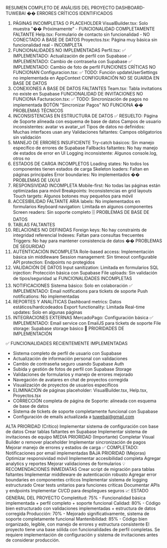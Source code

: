 RESUMEN COMPLETO DE ANÁLISIS DEL PROYECTO DASHBOARD-TUWEBAI
�� ERRORES CRÍTICOS IDENTIFICADOS
1. PÁGINAS INCOMPLETAS O PLACEHOLDER
VisualBuilder.tsx: Solo muestra "�� Próximamente" - FUNCIONALIDAD COMPLETAMENTE FALTANTE
Help.tsx: Formulario de contacto sin funcionalidad - NO CONECTADO A BASE DE DATOS
Proyectos.tsx: Página muy básica sin funcionalidad real - INCOMPLETA
2. FUNCIONALIDADES NO IMPLEMENTADAS
Perfil.tsx:
✅ IMPLEMENTADO: Actualización de perfil con Supabase
✅ IMPLEMENTADO: Cambio de contraseña con Supabase
✅ IMPLEMENTADO: Cambio de foto de perfil
FUNCIONES CRÍTICAS NO FUNCIONAN
Configuracion.tsx:
✅ TODO: Función updateUserSettings no implementada en AppContext
CONFIGURACIÓN NO SE GUARDA EN BASE DE DATOS
3. CONEXIONES A BASE DE DATOS FALTANTES
Team.tsx:
Tabla invitations no existe en Supabase
FUNCIONALIDAD DE INVITACIONES NO FUNCIONA
Facturacion.tsx:
✅ TODO: Sincronización de pagos no implementada
BOTÓN "Sincronizar Pagos" NO FUNCIONA
�� PROBLEMAS TÉCNICOS
4. INCONSISTENCIAS EN ESTRUCTURA DE DATOS
✅ RESUELTO: Página de Soporte alineada con esquema de base de datos
Campos de usuario inconsistentes: avatar vs avatar_url
Tipos de datos no definidos: Muchas interfaces usan any
Validaciones faltantes: Campos obligatorios sin validación
5. MANEJO DE ERRORES INSUFICIENTE
Try-catch básicos: Sin manejo específico de errores de Supabase
Fallbacks faltantes: No hay manejo de estados de error en UI
Logging inconsistente: Algunos console.log, otros no
6. ESTADOS DE CARGA INCOMPLETOS
Loading states: No todos los componentes tienen estados de carga
Skeleton loaders: Faltan en páginas principales
Error boundaries: No implementados
�� PROBLEMAS DE UX/UI
7. RESPONSIVIDAD INCOMPLETA
Mobile-first: No todas las páginas están optimizadas para móvil
Breakpoints: Inconsistencias en grid layouts
Touch targets: Algunos botones muy pequeños para móvil
8. ACCESIBILIDAD FALTANTE
ARIA labels: No implementados en formularios
Keyboard navigation: Limitada en algunos componentes
Screen readers: Sin soporte completo
🗄️ PROBLEMAS DE BASE DE DATOS
9. TABLAS FALTANTES
10. RELACIONES NO DEFINIDAS
Foreign keys: No hay constraints de integridad referencial
Indexes: Faltan para consultas frecuentes
Triggers: No hay para mantener consistencia de datos
�� PROBLEMAS DE SEGURIDAD
11. AUTENTICACIÓN INCOMPLETA
Role-based access: Implementación básica sin middleware
Session management: Sin timeout configurable
API protection: Endpoints no protegidos
12. VALIDACIÓN DE DATOS
Input sanitization: Limitada en formularios
SQL injection: Protección básica con Supabase
File uploads: Sin validación de tipos/seguridad
📊 FUNCIONALIDADES INCOMPLETAS
13. NOTIFICACIONES
Sistema básico: Solo en colaboración
✅ IMPLEMENTADO: Email notifications para tickets de soporte
Push notifications: No implementadas
14. REPORTES Y ANALÍTICAS
Dashboard metrics: Datos estáticos/hardcodeados
Export functionality: Limitada
Real-time updates: Solo en algunas páginas
15. INTEGRACIONES EXTERNAS
MercadoPago: Configuración básica
✅ IMPLEMENTADO: Email service con EmailJS para tickets de soporte
File storage: Supabase storage básico
🎯 PRIORIDADES DE IMPLEMENTACIÓN

✅ FUNCIONALIDADES RECIENTEMENTE IMPLEMENTADAS
- Sistema completo de perfil de usuario con Supabase
- Actualización de información personal con validaciones
- Cambio de contraseña seguro usando Supabase Auth
- Subida y gestión de fotos de perfil con Supabase Storage
- Validaciones de formularios y manejo de errores mejorado
- Navegación de avatares en chat de proyectos corregida
- Visualización de proyectos de usuarios específicos
- ELIMINACIÓN de páginas placeholder: VisualBuilder.tsx, Help.tsx, Proyectos.tsx
- CORRECCIÓN completa de página de Soporte: alineada con esquema de base de datos
- Sistema de tickets de soporte completamente funcional con Supabase
- Configuración de emails actualizada a tuwebai@gmail.com

ALTA PRIORIDAD (Crítico)
Implementar sistema de configuración con base de datos
Crear tablas faltantes en Supabase
Implementar sistema de invitaciones de equipo
MEDIA PRIORIDAD (Importante)
Completar Visual Builder o remover placeholder
Implementar sincronización de pagos
Mejorar manejo de errores y estados de carga
✅ COMPLETADO: Notificaciones por email implementadas
BAJA PRIORIDAD (Mejoras)
Optimizar responsividad móvil
Implementar accesibilidad completa
Agregar analytics y reportes
Mejorar validaciones de formularios
💡 RECOMENDACIONES INMEDIATAS
Crear script de migración para tablas faltantes
Implementar middleware de autenticación robusto
Agregar error boundaries en componentes críticos
Implementar sistema de logging estructurado
Crear tests unitarios para funciones críticas
Documentar APIs y endpoints
Implementar CI/CD para despliegues seguros
📈 ESTADO GENERAL DEL PROYECTO
Completitud: 75% - Funcionalidad básica implementada + perfil completo + soporte funcional
Calidad: 80% - Código bien estructurado con validaciones implementadas + estructura de datos corregida
Producción: 70% - Mejorado significativamente, sistema de soporte completamente funcional
Mantenibilidad: 85% - Código bien organizado, legible, con manejo de errores y estructura consistente
El proyecto tiene una base sólida con funcionalidades de perfil completas. Se requiere implementación de configuración y sistema de invitaciones antes de considerar producción.